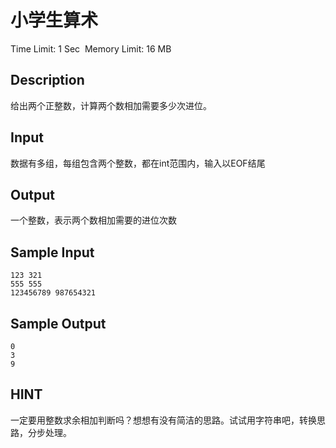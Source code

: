 # 小学生算术
Time Limit: 1 Sec  Memory Limit: 16 MB


## Description
给出两个正整数，计算两个数相加需要多少次进位。



## Input
数据有多组，每组包含两个整数，都在int范围内，输入以EOF结尾


## Output

一个整数，表示两个数相加需要的进位次数


## Sample Input
```
123 321
555 555
123456789 987654321
```
## Sample Output
```
0
3
9
```

## HINT
一定要用整数求余相加判断吗？想想有没有简洁的思路。试试用字符串吧，转换思路，分步处理。